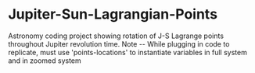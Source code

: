 # Jupiter-Sun-Lagrangian-Points
Astronomy coding project showing rotation of J-S Lagrange points throughout Jupiter revolution time.
Note -- While plugging in code to replicate, must use 'points-locations' to instantiate variables in full system and in zoomed system

